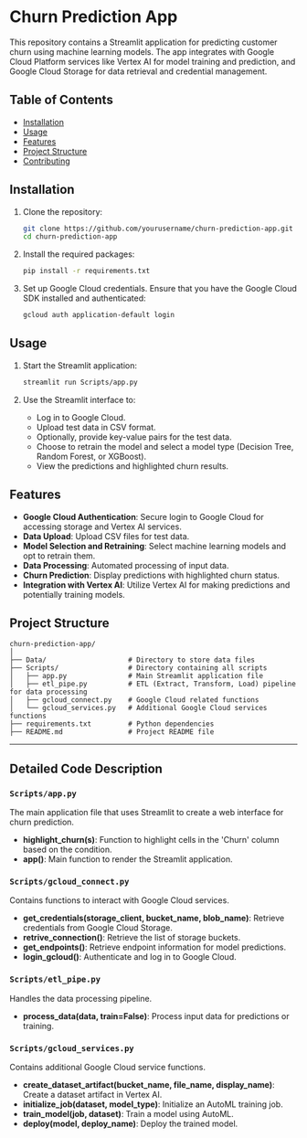 # Churn Prediction App

This repository contains a Streamlit application for predicting customer churn using machine learning models. The app integrates with Google Cloud Platform services like Vertex AI for model training and prediction, and Google Cloud Storage for data retrieval and credential management.

## Table of Contents

- [Installation](#installation)
- [Usage](#usage)
- [Features](#features)
- [Project Structure](#project-structure)
- [Contributing](#contributing)

## Installation

1. Clone the repository:

    ```bash
    git clone https://github.com/yourusername/churn-prediction-app.git
    cd churn-prediction-app
    ```

2. Install the required packages:

    ```bash
    pip install -r requirements.txt
    ```

3. Set up Google Cloud credentials. Ensure that you have the Google Cloud SDK installed and authenticated:

    ```bash
    gcloud auth application-default login
    ```

## Usage

1. Start the Streamlit application:

    ```bash
    streamlit run Scripts/app.py
    ```

2. Use the Streamlit interface to:
    - Log in to Google Cloud.
    - Upload test data in CSV format.
    - Optionally, provide key-value pairs for the test data.
    - Choose to retrain the model and select a model type (Decision Tree, Random Forest, or XGBoost).
    - View the predictions and highlighted churn results.

## Features

- **Google Cloud Authentication**: Secure login to Google Cloud for accessing storage and Vertex AI services.
- **Data Upload**: Upload CSV files for test data.
- **Model Selection and Retraining**: Select machine learning models and opt to retrain them.
- **Data Processing**: Automated processing of input data.
- **Churn Prediction**: Display predictions with highlighted churn status.
- **Integration with Vertex AI**: Utilize Vertex AI for making predictions and potentially training models.

## Project Structure

```
churn-prediction-app/
│
├── Data/                    # Directory to store data files
├── Scripts/                 # Directory containing all scripts
│   ├── app.py               # Main Streamlit application file
│   ├── etl_pipe.py          # ETL (Extract, Transform, Load) pipeline for data processing
│   ├── gcloud_connect.py    # Google Cloud related functions
│   └── gcloud_services.py   # Additional Google Cloud services functions
├── requirements.txt         # Python dependencies
├── README.md                # Project README file

```

---

## Detailed Code Description

### `Scripts/app.py`

The main application file that uses Streamlit to create a web interface for churn prediction.

- **highlight_churn(s)**: Function to highlight cells in the 'Churn' column based on the condition.
- **app()**: Main function to render the Streamlit application.

### `Scripts/gcloud_connect.py`

Contains functions to interact with Google Cloud services.

- **get_credentials(storage_client, bucket_name, blob_name)**: Retrieve credentials from Google Cloud Storage.
- **retrive_connection()**: Retrieve the list of storage buckets.
- **get_endpoints()**: Retrieve endpoint information for model predictions.
- **login_gcloud()**: Authenticate and log in to Google Cloud.

### `Scripts/etl_pipe.py`

Handles the data processing pipeline.

- **process_data(data, train=False)**: Process input data for predictions or training.

### `Scripts/gcloud_services.py`

Contains additional Google Cloud service functions.

- **create_dataset_artifact(bucket_name, file_name, display_name)**: Create a dataset artifact in Vertex AI.
- **initialize_job(dataset, model_type)**: Initialize an AutoML training job.
- **train_model(job, dataset)**: Train a model using AutoML.
- **deploy(model, deploy_name)**: Deploy the trained model.
